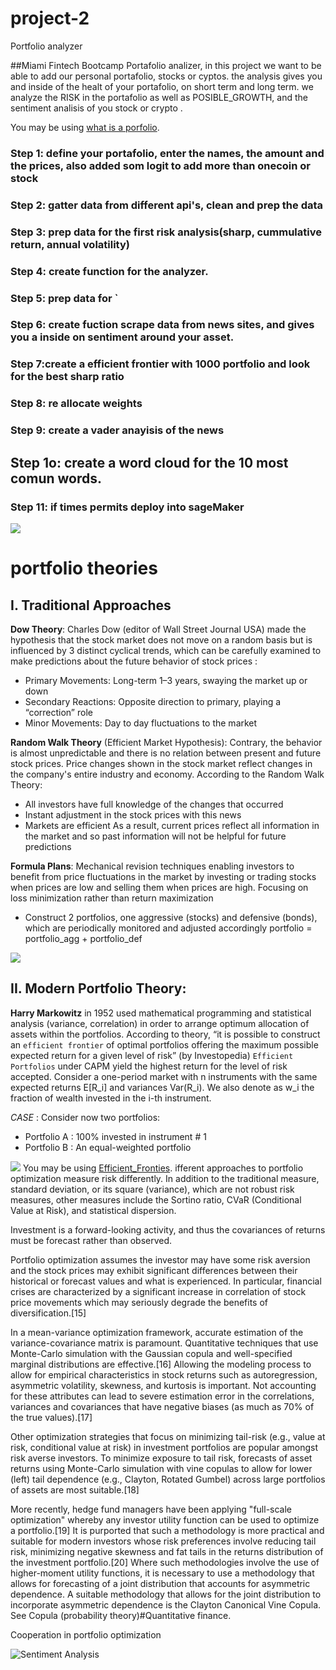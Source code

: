 # project-2
Portfolio analyzer



##Miami Fintech Bootcamp
Portafolio analizer, in this project we want to be able to add our personal portafolio, stocks or cyptos.
the analysis gives you and inside of the healt of your portafolio, on short term and long term.
we analyze the RISK in the portafolio as well as POSIBLE_GROWTH, and the sentiment analisis of you stock or crypto .

You may be using [what is a porfolio](https://study.com/academy/lesson/portfolio-weight-return-variance-definition-examples.html).

### Step 1: define your portafolio, enter the names, the amount and the prices, also added som logit to add more than onecoin or stock
### Step 2: gatter data from different api's, clean and prep the data
### Step 3: prep data for the first risk analysis(sharp, cummulative return, annual volatility)
### Step 4: create function for the analyzer.
### Step 5: prep data for `
### Step 6: create fuction scrape data from news sites, and gives you a inside on sentiment around your asset.
### Step 7:create a efficient frontier with 1000 portfolio and look for the best sharp ratio
### Step 8: re allocate weights
### Step 9: create a vader anayisis of the news
## Step 1o: create a word cloud for the 10 most comun words.
### Step 11: if times permits deploy into sageMaker


![](https://www.i1.creditdonkey.com/image/1/1200c/best-portfolio-analyzers.jpg)


# portfolio theories

## I. Traditional Approaches
__Dow Theory__: Charles Dow (editor of Wall Street Journal USA) made the hypothesis that the stock market does not move on a random basis but is influenced by 3 distinct cyclical trends, which can be carefully examined to make predictions about the future behavior of stock prices :
* Primary Movements: Long-term 1–3 years, swaying the market up or down
* Secondary Reactions: Opposite direction to primary, playing a “correction” role
* Minor Movements: Day to day fluctuations to the market


__Random Walk Theory__ (Efficient Market Hypothesis): Contrary, the behavior is almost unpredictable and there is no relation between present and future stock prices. Price changes shown in the stock market reflect changes in the company's entire industry and economy. According to the Random Walk Theory:
* All investors have full knowledge of the changes that occurred
* Instant adjustment in the stock prices with this news
* Markets are efficient
As a result, current prices reflect all information in the market and so past information will not be helpful for future predictions


__Formula Plans__: Mechanical revision techniques enabling investors to benefit from price fluctuations in the market by investing or trading stocks when prices are low and selling them when prices are high. Focusing on loss minimization rather than return maximization
* Construct 2 portfolios, one aggressive (stocks) and defensive (bonds), which are periodically monitored and adjusted accordingly
portfolio = portfolio_agg + portfolio_def




![](https://www.thestreet.com/.image/ar_4:3%2Cc_fill%2Ccs_srgb%2Cq_auto:good%2Cw_1200/MTY3NTM5NDYxMDkzMTM5ODQ3/what-is-modern-portfolio-theory-mpt-and-why-is-it-important.png)

## II. Modern Portfolio Theory:
__Harry Markowitz__ in 1952 used mathematical programming and statistical analysis (variance, correlation) in order to arrange optimum allocation of assets within the portfolios. According to theory, “it is possible to construct an `efficient frontier` of optimal portfolios offering the maximum possible expected return for a given level of risk” (by Investopedia)
`Efficient Portfolios` under CAPM yield the highest return for the level of risk accepted. Consider a one-period market with n instruments with the same expected returns E[R_i] and variances Var(R_i). We also denote as w_i the fraction of wealth invested in the i-th instrument.

_CASE_ : Consider now two portfolios:
* Portfolio A : 100% invested in instrument # 1
* Portfolio B : An equal-weighted portfolio

![](https://cdn.educba.com/academy/wp-content/uploads/2020/12/Portfolio-Optimization.jpg)
You may be using [Efficient_Fronties](https://pyportfolioopt.readthedocs.io/en/latest/UserGuide.html).
ifferent approaches to portfolio optimization measure risk differently. In addition to the traditional measure, standard deviation, or its square (variance), which are not robust risk measures, other measures include the Sortino ratio, CVaR (Conditional Value at Risk), and statistical dispersion.

Investment is a forward-looking activity, and thus the covariances of returns must be forecast rather than observed.

Portfolio optimization assumes the investor may have some risk aversion and the stock prices may exhibit significant differences between their historical or forecast values and what is experienced. In particular, financial crises are characterized by a significant increase in correlation of stock price movements which may seriously degrade the benefits of diversification.[15]

In a mean-variance optimization framework, accurate estimation of the variance-covariance matrix is paramount. Quantitative techniques that use Monte-Carlo simulation with the Gaussian copula and well-specified marginal distributions are effective.[16] Allowing the modeling process to allow for empirical characteristics in stock returns such as autoregression, asymmetric volatility, skewness, and kurtosis is important. Not accounting for these attributes can lead to severe estimation error in the correlations, variances and covariances that have negative biases (as much as 70% of the true values).[17]

Other optimization strategies that focus on minimizing tail-risk (e.g., value at risk, conditional value at risk) in investment portfolios are popular amongst risk averse investors. To minimize exposure to tail risk, forecasts of asset returns using Monte-Carlo simulation with vine copulas to allow for lower (left) tail dependence (e.g., Clayton, Rotated Gumbel) across large portfolios of assets are most suitable.[18]

More recently, hedge fund managers have been applying "full-scale optimization" whereby any investor utility function can be used to optimize a portfolio.[19] It is purported that such a methodology is more practical and suitable for modern investors whose risk preferences involve reducing tail risk, minimizing negative skewness and fat tails in the returns distribution of the investment portfolio.[20] Where such methodologies involve the use of higher-moment utility functions, it is necessary to use a methodology that allows for forecasting of a joint distribution that accounts for asymmetric dependence. A suitable methodology that allows for the joint distribution to incorporate asymmetric dependence is the Clayton Canonical Vine Copula. See Copula (probability theory)#Quantitative finance.

Cooperation in portfolio optimization


![Sentiment Analysis](https://files.realpython.com/media/How-to-use-NLTK-for-Sentiment-Analysis-in-Python_Watermarked.8dd30ecc0bda.jpg)
